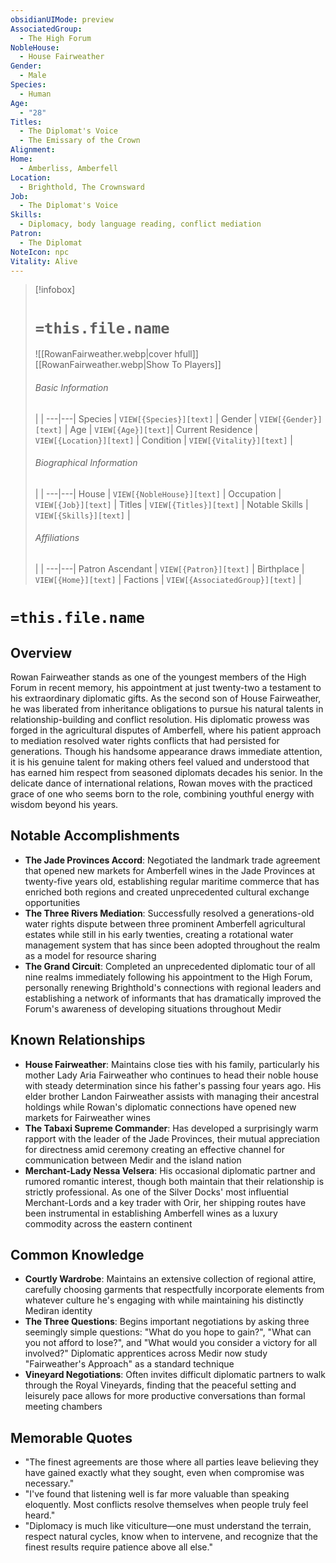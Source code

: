 ```yaml
---
obsidianUIMode: preview
AssociatedGroup:
  - The High Forum
NobleHouse:
  - House Fairweather
Gender:
  - Male
Species:
  - Human
Age:
  - "28"
Titles:
  - The Diplomat's Voice
  - The Emissary of the Crown
Alignment: 
Home:
  - Amberliss, Amberfell
Location:
  - Brighthold, The Crownsward
Job:
  - The Diplomat's Voice
Skills:
  - Diplomacy, body language reading, conflict mediation
Patron:
  - The Diplomat
NoteIcon: npc
Vitality: Alive
---
```

> [!infobox]
> # **`=this.file.name`**
> ![[RowanFairweather.webp|cover hfull]]
> [[RowanFairweather.webp|Show To Players]]
> ###### Basic Information
>  |   |
> ---|---|
> Species | `VIEW[{Species}][text]` |
> Gender | `VIEW[{Gender}][text]` |
> Age | `VIEW[{Age}][text]`|
> Current Residence | `VIEW[{Location}][text]`  |
> Condition | `VIEW[{Vitality}][text]` |
> ###### Biographical Information
>  |   |
> ---|---|
> House | `VIEW[{NobleHouse}][text]`  |
> Occupation | `VIEW[{Job}][text]`  |
> Titles | `VIEW[{Titles}][text]`  |
> Notable Skills | `VIEW[{Skills}][text]`  |
> ###### Affiliations
>   |   |
> ---|---|
> Patron Ascendant | `VIEW[{Patron}][text]`  |
> Birthplace | `VIEW[{Home}][text]`  |
> Factions | `VIEW[{AssociatedGroup}][text]` |

# **`=this.file.name`**
## **Overview**

Rowan Fairweather stands as one of the youngest members of the High Forum in recent memory, his appointment at just twenty-two a testament to his extraordinary diplomatic gifts. As the second son of House Fairweather, he was liberated from inheritance obligations to pursue his natural talents in relationship-building and conflict resolution. His diplomatic prowess was forged in the agricultural disputes of Amberfell, where his patient approach to mediation resolved water rights conflicts that had persisted for generations. Though his handsome appearance draws immediate attention, it is his genuine talent for making others feel valued and understood that has earned him respect from seasoned diplomats decades his senior. In the delicate dance of international relations, Rowan moves with the practiced grace of one who seems born to the role, combining youthful energy with wisdom beyond his years.

## **Notable Accomplishments**

- **The Jade Provinces Accord**: Negotiated the landmark trade agreement that opened new markets for Amberfell wines in the Jade Provinces at twenty-five years old, establishing regular maritime commerce that has enriched both regions and created unprecedented cultural exchange opportunities
- **The Three Rivers Mediation**: Successfully resolved a generations-old water rights dispute between three prominent Amberfell agricultural estates while still in his early twenties, creating a rotational water management system that has since been adopted throughout the realm as a model for resource sharing
- **The Grand Circuit**: Completed an unprecedented diplomatic tour of all nine realms immediately following his appointment to the High Forum, personally renewing Brighthold's connections with regional leaders and establishing a network of informants that has dramatically improved the Forum's awareness of developing situations throughout Medir

## **Known Relationships**

- **House Fairweather**: Maintains close ties with his family, particularly his mother Lady Aria Fairweather who continues to head their noble house with steady determination since his father's passing four years ago. His elder brother Landon Fairweather assists with managing their ancestral holdings while Rowan's diplomatic connections have opened new markets for Fairweather wines
- **The Tabaxi Supreme Commander**: Has developed a surprisingly warm rapport with the leader of the Jade Provinces, their mutual appreciation for directness amid ceremony creating an effective channel for communication between Medir and the island nation
- **Merchant-Lady Nessa Velsera**: His occasional diplomatic partner and rumored romantic interest, though both maintain that their relationship is strictly professional. As one of the Silver Docks' most influential Merchant-Lords and a key trader with Orir, her shipping routes have been instrumental in establishing Amberfell wines as a luxury commodity across the eastern continent

## **Common Knowledge**

- **Courtly Wardrobe**: Maintains an extensive collection of regional attire, carefully choosing garments that respectfully incorporate elements from whatever culture he's engaging with while maintaining his distinctly Mediran identity
- **The Three Questions**: Begins important negotiations by asking three seemingly simple questions: "What do you hope to gain?", "What can you not afford to lose?", and "What would you consider a victory for all involved?" Diplomatic apprentices across Medir now study "Fairweather's Approach" as a standard technique
- **Vineyard Negotiations**: Often invites difficult diplomatic partners to walk through the Royal Vineyards, finding that the peaceful setting and leisurely pace allows for more productive conversations than formal meeting chambers

## **Memorable Quotes**

- "The finest agreements are those where all parties leave believing they have gained exactly what they sought, even when compromise was necessary."
- "I've found that listening well is far more valuable than speaking eloquently. Most conflicts resolve themselves when people truly feel heard."
- "Diplomacy is much like viticulture—one must understand the terrain, respect natural cycles, know when to intervene, and recognize that the finest results require patience above all else."


